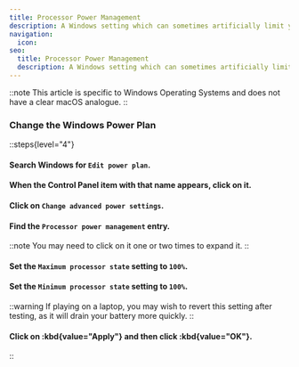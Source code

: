 ```yaml
---
title: Processor Power Management
description: A Windows setting which can sometimes artificially limit your CPU's performance
navigation:
  icon:
seo:
  title: Processor Power Management
  description: A Windows setting which can sometimes artificially limit your CPU's performance.
---
```


::note
This article is specific to Windows Operating Systems and does not have a clear macOS analogue.
::
 
 
### Change the Windows Power Plan

::steps{level="4"}
#### Search Windows for `Edit power plan`.
#### When the Control Panel item with that name appears, click on it.
#### Click on `Change advanced power settings`.
#### Find the `Processor power management` entry.
::note
You may need to click on it one or two times to expand it.
::
#### Set the `Maximum processor state` setting to `100%`.
#### Set the `Minimum processor state` setting to `100%`.
::warning
If playing on a laptop, you may wish to revert this setting after testing, as it will drain your battery more quickly.
::
#### Click on :kbd{value="Apply"} and then click :kbd{value="OK"}.
::